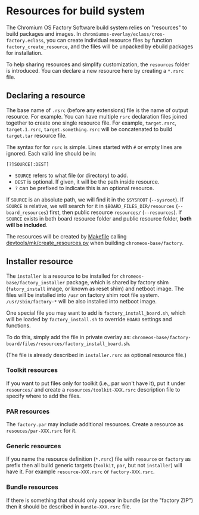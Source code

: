 # Resources for build system

The Chromium OS Factory Software build system relies on "resources" to build
packages and images. In `chromiumos-overlay/eclass/cros-factory.eclass`,
you can create individual resource files by function
`factory_create_resource`, and the files will be unpacked by ebuild packages for
installation.

To help sharing resources and simplify customization, the `resources` folder is
introduced. You can declare a new resource here by creating a `*.rsrc` file.

## Declaring a resource
The base name of `.rsrc` (before any extensions) file is the name of output
resource. For example. You can have multiple `rsrc` declaration files joined
together to create one single resource file. For example, `target.rsrc`,
`target.1.rsrc`, `target.something.rsrc` will be concatenated to build
`target.tar` resource file.

The syntax for for `rsrc` is simple. Lines started with `#` or empty lines are
ignored. Each valid line should be in:

    [?]SOURCE[:DEST]

- `SOURCE` refers to what file (or directory) to add.
- `DEST` is optional. If given, it will be the path inside resource.
- `?` can be prefixed to indicate this is an optional resource.

If `SOURCE` is an absolute path, we will find it in the `$SYSROOT` (`--sysroot`).
If `SOURCE` is relative, we will search for it in `$BOARD_FILES_DIR/resources`
(`--board_resources`) first, then public resource `resources/` (`--resources`).
If `SOURCE` exists in both board resource folder and public resource folder,
**both will be included**.

The resources will be created by [Makefile](../Makefile) calling
[devtools/mk/create_resources.py](../devtools/mk/create_resources.py)
when building `chromeos-base/factory`.

## Installer resource
The `installer` is a resource to be installed for
`chromeos-base/factory_installer` package, which is shared by factory shim
(`fatory_install` image, or known as reset shim) and netboot image. The files
will be installed into `/usr` on factory shim root file system.
`/usr/sbin/factory-*` will be also installed into netboot image.

One special file you may want to add is `factory_install_board.sh`, which will
be loaded by `factory_install.sh` to override `BOARD` settings and functions.

To do this, simply add the file in private overlay as:
`chromeos-base/factory-board/files/resources/factory_install_board.sh`.

(The file is already described in `installer.rsrc` as optional resource file.)

### Toolkit resources
If you want to put files only for toolkit (i.e., par won't have it), put it
under `resources/` and create a `resources/toolkit-XXX.rsrc` description file
to specify where to add the files.

### PAR resources
The `factory.par` may include additional resources. Create a resource as
`resouces/par-XXX.rsrc` for it.

### Generic resources
If you name the resource definition (`*.rsrc`) file with `resource` or `factory`
as prefix then all build generic targets (`toolkit`, `par`, but not `installer`)
will have it. For example `resource-XXX.rsrc` or `factory-XXX.rsrc`.

### Bundle resources
If there is something that should only appear in bundle (or the "factory ZIP")
then it should be described in `bundle-XXX.rsrc` file.
